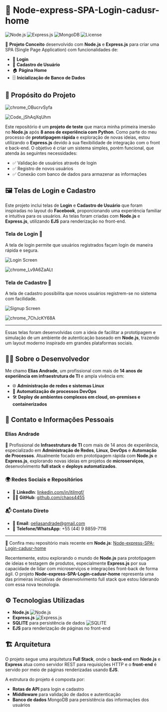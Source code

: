 # 🌟 Node-express-SPA-Login-cadusr-home

![Node.js](https://img.shields.io/badge/Node.js-v18.16.0-green?style=flat&logo=node.js) ![Express.js](https://img.shields.io/badge/Express.js-v4.18.1-lightgrey?style=flat&logo=express) ![MongoDB](https://img.shields.io/badge/MongoDB-v6.0-brightgreen?style=flat&logo=mongodb) ![License](https://img.shields.io/badge/license-MIT-blue.svg) 

🔧 **Projeto Conceito** desenvolvido com **Node.js** e **Express.js** para criar uma SPA (Single Page Application) com funcionalidades de:
- 🔑 **Login**
- 📝 **Cadastro de Usuário**
- 🏠 **Página Home**
- 🗄️ **Inicialização de Banco de Dados**

## 🎯 Propósito do Projeto

![chrome_OBucrvSyfa](https://github.com/user-attachments/assets/d4fc1877-29b9-4238-8240-e34746e63792)

![Code_jShAqXqUhm](https://github.com/user-attachments/assets/d3911d01-b542-4b3f-82a0-6d44678c9fbd)

Este repositório é um **projeto de teste** que marca minha primeira imersão no **Node.js** após **8 anos de experiência com Python**. Como parte do meu processo de **prototipagem rápida** e exploração de novas ideias, estou utilizando o **Express.js** devido à sua flexibilidade de integração com o front e back-end. O objetivo é criar um sistema simples, porém funcional, que atenda às seguintes necessidades:
- ✅ Validação de usuários através de login
- ✅ Registro de novos usuários
- ✅ Conexão com banco de dados para armazenar as informações

## 🖼️ Telas de Login e Cadastro

Este projeto inclui telas de **Login** e **Cadastro de Usuário** que foram inspiradas no layout do **Facebook**, proporcionando uma experiência familiar e intuitiva para os usuários. As telas foram criadas com **Node.js** e **Express.js**, utilizando **EJS** para renderização no front-end.

### Tela de Login 🔑
A tela de login permite que usuários registrados façam login de maneira rápida e segura.

![Login Screen](./path/to/your-login-screen.png)

![chrome_Lv9A6ZaALt](https://github.com/user-attachments/assets/3b65e0ed-765c-4e30-97d6-f895f3aa2888)

### Tela de Cadastro 📝
A tela de cadastro possibilita que novos usuários registrem-se no sistema com facilidade.

![Signup Screen](./path/to/your-signup-screen.png)

![chrome_7ChJcKY68A](https://github.com/user-attachments/assets/bee42111-7383-4a6d-bf03-4abd861bdb81)

---

Essas telas foram desenvolvidas com a ideia de facilitar a prototipagem e simulação de um ambiente de autenticação baseado em **Node.js**, trazendo um layout moderno inspirado em grandes plataformas sociais.


## 🧑‍💻 Sobre o Desenvolvedor

Me chamo **Elias Andrade**, um profissional com mais de **14 anos de experiência em infraestrutura de TI** e ampla vivência em:
- 🌐 **Administração de redes e sistemas Linux**
- 🚀 **Automatização de processos DevOps**
- 🛠️ **Deploy de ambientes complexos em cloud, on-premises e containerizados**

## 📇 Contato e Informações Pessoais

### Elias Andrade

🔧 Profissional de **Infraestrutura de TI** com mais de 14 anos de experiência, especializado em **Administração de Redes**, **Linux**, **DevOps** e **Automação de Processos**. Atualmente focado em prototipagem rápida com **Node.js** e **Express.js**, explorando novas ideias em projetos de **microserviços**, desenvolvimento **full stack** e **deploys automatizados**. 

### 🌍 Redes Sociais e Repositórios
- 💼 **LinkedIn**: [linkedin.com/in/itilmgf/](https://www.linkedin.com/in/itilmgf/)
- 🧑‍💻 **GitHub**: [github.com/chaos4455](https://github.com/chaos4455)

### 📬 Contato Direto
- 📧 **Email**: [oeliasandrade@gmail.com](mailto:oeliasandrade@gmail.com)
- 📱 **Telefone/WhatsApp**: +55 (44) 9 8859-7116

---

📂 Confira meu repositório mais recente em **Node.js**: [Node-express-SPA-Login-cadusr-home](https://github.com/chaos4455/Node-express-SPA-Login-cadusr-home)


Recentemente, estou explorando o mundo de **Node.js** para prototipagem de ideias e testagem de produtos, especialmente **Express.js** por sua capacidade de lidar com microserviços e integrações front-back de forma ágil. O projeto **Node-express-SPA-Login-cadusr-home** representa uma das primeiras iniciativas de desenvolvimento full stack que estou liderando com essa nova tecnologia.

## ⚙️ Tecnologias Utilizadas

- **Node.js** ![Node.js](https://img.shields.io/badge/-Node.js-333333?style=flat&logo=node.js)
- **Express.js** ![Express.js](https://img.shields.io/badge/-Express.js-333333?style=flat&logo=express)
- **SQLITE** para persistência de dados ![SQLITE](https://img.shields.io/badge/-SQLITE-333333?style=flat&logo=SQLITE)
- **EJS** para renderização de páginas no front-end

## 🏗️ Arquitetura

O projeto segue uma arquitetura **Full Stack**, onde o **back-end** em **Node.js** e **Express** atua como servidor REST para requisições HTTP e o **front-end** é servido por meio de páginas renderizadas usando **EJS**.

A estrutura do projeto é composta por:
- **Rotas de API** para login e cadastro
- **Middleware** para validação de dados e autenticação
- **Banco de dados** MongoDB para persistência das informações dos usuários

